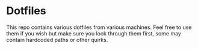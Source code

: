 # Dotfiles

This repo contains various dotfiles from various machines.
Feel free to use them if you wish but make sure you look through them first, some may contain hardcoded paths or other quirks.

